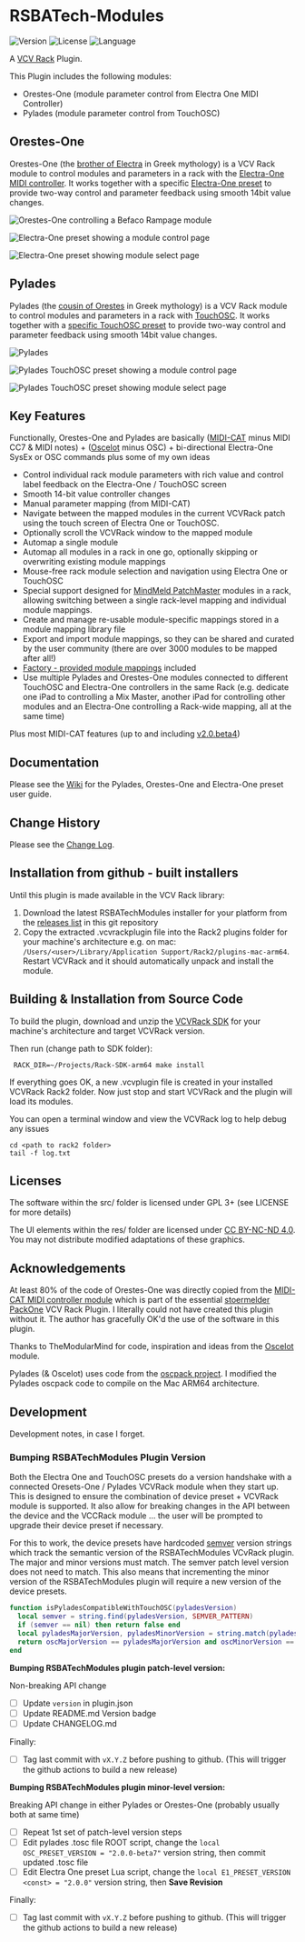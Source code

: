 # RSBATech-Modules

<!-- Version and License Badges -->
![Version](https://img.shields.io/badge/version-2.1.7-green.svg?style=flat-square)
![License](https://img.shields.io/badge/license-GPLv3+-blue.svg?style=flat-square)
![Language](https://img.shields.io/badge/language-C++-yellow.svg?style=flat-square)

A [VCV Rack](https://vcvrack.com/) Plugin.

This Plugin includes the following modules:

* Orestes-One (module parameter control from Electra One MIDI Controller)
* Pylades (module parameter control from TouchOSC)


## Orestes-One

Orestes-One (the [brother of Electra](https://en.wikipedia.org/wiki/Orestes) in Greek mythology) is a VCV Rack module to control modules and parameters in a rack with the [Electra-One MIDI controller](https://electra.one). It works together with a specific [Electra-One preset](https://app.electra.one/preset/4rIzUF8a60kXiYsyvlTN) to provide two-way control and parameter feedback using smooth 14bit value changes.  


![Orestes-One controlling a Befaco Rampage module](/images/OrestesOne.png?raw=true "Orestes-One controlling a Befaco Rampage module")

![Electra-One preset showing a module control page](/images/E1VCVRackPresetModule.png?raw=true "Electra-One preset showing a module control page")

![Electra-One preset showing module select page](/images/E1VCVRackPresetModuleGrid.png?raw=true "Electra-One preset showing the module select page")

## Pylades

Pylades (the [cousin of Orestes](https://en.wikipedia.org/wiki/Pylades) in Greek mythology) is a VCV Rack module to control modules and parameters in a rack with [TouchOSC](https://hexler.net/touchosc). It works together with a [specific TouchOSC preset](https://github.com/rjsmith/rsbatech-modules/tree/main/touchosc) to provide two-way control and parameter feedback using smooth 14bit value changes.  

![Pylades](/images/PyladesModule.png?raw=true "Pylades VCVRack module")

![Pylades TouchOSC preset showing a module control page](/images/TouchOSCMixMaster.png?raw=true "Pylades TouchOSC preset showing a module control page")

![Pylades TouchOSC preset  showing module select page](/images/TouchOSCModuleGrid.png?raw=true "Pylades TouchOSC preset showing the module select page")


## Key Features

Functionally, Orestes-One and Pylades are basically ([MIDI-CAT](https://library.vcvrack.com/Stoermelder-P1/MidiCat) minus MIDI CC7 & MIDI notes) + ([Oscelot](https://library.vcvrack.com/OSCelot/OSCelot) minus OSC) + bi-directional Electra-One SysEx or OSC commands plus some of my own ideas

* Control individual rack module parameters with rich value and control label feedback on the Electra-One / TouchOSC screen
* Smooth 14-bit value controller changes
* Manual parameter mapping (from MIDI-CAT)
* Navigate between the mapped modules in the current VCVRack patch using the touch screen of Electra One or TouchOSC.
* Optionally scroll the VCVRack window to the mapped module
* Automap a single module
* Automap all modules in a rack in one go, optionally skipping or overwriting existing module mappings
* Mouse-free rack module selection and navigation using Electra One or TouchOSC
* Special support designed for [MindMeld PatchMaster](https://library.vcvrack.com/MindMeldModular/PatchMaster) modules in a rack, allowing switching between a single rack-level mapping and individual module mappings.
* Create and manage re-usable module-specific mappings stored in a module mapping library file
* Export and import module mappings, so they can be shared and curated by the user community (there are over 3000 modules to be mapped after all!)
* [Factory - provided module mappings](https://github.com/rjsmith/rsbatech-modules/wiki/Factory-Module-Mapping-Library) included
* Use multiple Pylades and Orestes-One modules connected to different TouchOSC and Electra-One controllers in the same Rack (e.g. dedicate one iPad to controlling a Mix Master, another iPad for controlling other modules and an Electra-One controlling a Rack-wide mapping, all at the same time)

Plus most MIDI-CAT features (up to and including [v2.0.beta4](https://github.com/stoermelder/vcvrack-packone/blob/v2/CHANGELOG.md#20beta4))

## Documentation

Please see the [Wiki](https://github.com/rjsmith/rsbatech-modules/wiki) for the Pylades, Orestes-One and Electra-One preset user guide.

## Change History

Please see the [Change Log](CHANGELOG.md).

## Installation from github - built installers

Until this plugin is made available in the VCV Rack library:

1. Download the latest RSBATechModules installer for your platform from the [releases list](https://github.com/rjsmith/rsbatech-modules/releases) in this git repository
2. Copy the extracted .vcvrackplugin file into the Rack2 plugins folder for your machine's architecture e.g. on mac: ```/Users/<user>/Library/Application Support/Rack2/plugins-mac-arm64```.  Restart VCVRack and it should automatically unpack and install the module. 


## Building & Installation from Source Code


To build the plugin, download and unzip the [VCVRack SDK](https://vcvrack.com/downloads) for your machine's architecture and target VCVRack version.

Then run (change path to SDK folder):

```
 RACK_DIR=~/Projects/Rack-SDK-arm64 make install
```

If everything goes OK, a new .vcvplugin file is created in your installed VCVRack Rack2 folder.  Now just stop and start VCVRack and the plugin will load its modules.

You can open a terminal window and view the VCVRack log to help debug any issues

```
cd <path to rack2 folder>
tail -f log.txt
```

## Licenses

The software within the src/ folder is licensed under GPL 3+ (see LICENSE for more details)

The UI elements within the res/ folder are licensed under [CC BY-NC-ND 4.0](https://creativecommons.org/licenses/by-nc-nd/4.0/). You may not distribute modified adaptations of these graphics.

## Acknowledgements

At least 80% of the code of Orestes-One was directly copied from the [MIDI-CAT MIDI controller module](https://library.vcvrack.com/Stoermelder-P1/MidiCat) which is part of the essential [stoermelder PackOne](https://github.com/stoermelder/vcvrack-packone) VCV Rack Plugin. I literally could not have created this plugin without it.  The author has gracefully OK'd the use of the software in this plugin.

Thanks to TheModularMind for code, inspiration and ideas from the [Oscelot](https://library.vcvrack.com/OSCelot/OSCelot) module. 

Pylades (& Oscelot) uses code from the [oscpack project](https://github.com/RossBencina/oscpack). I modified the Pylades oscpack code to compile on the Mac ARM64 architecture.

## Development

Development notes, in case I forget.

### Bumping RSBATechModules Plugin Version

Both the Electra One and TouchOSC presets do a version handshake with a connected Oresets-One / Pylades VCVRack module when they start up. This is designed to ensure the combination of device preset + VCVRack module is supported.  It also allow for breaking changes in the API between the device and the VCCRack module ... the user will be prompted to upgrade their device preset if necessary.

For this to work, the device presets have hardcoded [semver](https://semver.org/) version strings which track the semantic version of the RSBATechModules VCvRack plugin.  The major and minor versions must match.  The semver patch level version does not need to match.  This also means that incrementing the minor version of the RSBATechModules plugin will require a new version of the device presets.

```lua
function isPyladesCompatibleWithTouchOSC(pyladesVersion)
  local semver = string.find(pyladesVersion, SEMVER_PATTERN)
  if (semver == nil) then return false end
  local pyladesMajorVersion, pyladesMinorVersion = string.match(pyladesVersion, SEMVER_PATTERN)
  return oscMajorVersion == pyladesMajorVersion and oscMinorVersion == pyladesMinorVersion
end
```

**Bumping RSBATechModules plugin patch-level version:**

Non-breaking API change

- [ ] Update ```version``` in plugin.json
- [ ] Update README.md Version badge 
- [ ] Update CHANGELOG.md

Finally: 

- [ ] Tag last commit with ```vX.Y.Z``` before pushing to github. (This will trigger the github actions to build a new release)

**Bumping RSBATechModules plugin minor-level version:**

Breaking API change in either Pylades or Orestes-One (probably usually both at same time)

- [ ] Repeat 1st set of patch-level version steps
- [ ] Edit pylades .tosc file ROOT script, change the ```local OSC_PRESET_VERSION = "2.0.0-beta7"``` version string, then commit updated .tosc file
- [ ] Edit Electra One preset Lua script, change the ```local E1_PRESET_VERSION <const> = "2.0.0"``` version string, then **Save Revision**

Finally: 

- [ ] Tag last commit with ```vX.Y.Z``` before pushing to github. (This will trigger the github actions to build a new release)

